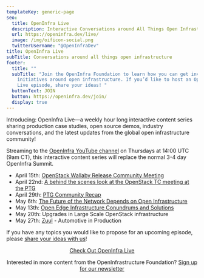 ```yaml
---
templateKey: generic-page
seo:
  title: OpenInfra Live
  description: Interactive Conversations around All Things Open Infrastructure
  url: https://openinfra.dev/live/
  image: /img/oificon-social.png
  twitterUsername: "@OpenInfraDev"
title: OpenInfra Live
subTitle: Conversations around all things open infrastructure
footer:
  title: ""
  subTitle: "Join the OpenInfra Foundation to learn how you can get involved in
    initiatives around open infrastructure. If you’d like to host an OpenInfra
    Live episode, share your ideas! "
  buttonText: JOIN
  button: https://openinfra.dev/join/
  display: true
---
```

Introducing:  OpenInfra Live—a weekly hour long interactive content series sharing production case studies, open source demos, industry conversations, and the latest updates from the global open infrastructure community! 

Streaming to the [OpenInfra YouTube channel](https://www.youtube.com/playlist?list=PLKqaoAnDyfgo5sOi98QlbMVMhgI_lxFPA) on Thursdays at 14:00 UTC (9am CT), this interactive content series will replace the normal 3-4 day OpenInfra Summit.

* April 15th: [OpenStack Wallaby Release Community Meeting](https://www.youtube.com/watch?v=tZ2bfdF0fOg)
* April 22nd: [A behind the scenes look at the OpenStack TC meeting at the PTG](https://www.youtube.com/watch?v=s4HOyAdQx8A)
* April 29th: [PTG Community Recap](https://www.youtube.com/watch?v=yIt4dJvTQVg)
* May 6th: [The Future of the Network Depends on Open Infrastructure](https://www.youtube.com/watch?v=-KeD5RFLNUI&list=PLKqaoAnDyfgo5sOi98QlbMVMhgI_lxFPA&index=2)
* May 13th: [Open Edge Infrastructure Conundrums and Solutions](https://www.youtube.com/watch?v=Hs8bp8NSYAM&list=PLKqaoAnDyfgo5sOi98QlbMVMhgI_lxFPA&index=1)
* May 20th: Upgrades in Large Scale OpenStack infrastructure
* May 27th: [Zuul](https://zuul-ci.org) - Automotive in Production

If you have any topics you would like to propose for an upcoming episode, please [share your ideas with us](https://openinfrafoundation.formstack.com/forms/openinfralive)!

<div style="text-align: center;margin-bottom:30px;"><p><a href="https://www.youtube.com/playlist?list=PLKqaoAnDyfgo5sOi98QlbMVMhgI_lxFPA" class="button button-red" target="_blank" rel="noopener noreferrer"><span>Check Out OpenInfra Live</span></a></p>
<p>Interested in more content from the OpenInfrastructure Foundation? <a href="https://www.openstack.org/community/email-signup">Sign up for our newsletter</a></p></div>



